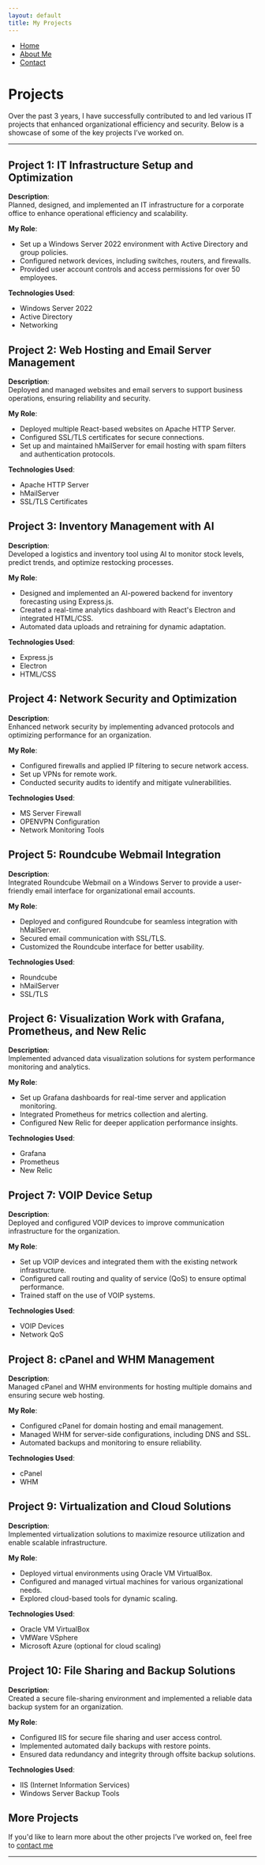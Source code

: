 ```yaml
---
layout: default
title: My Projects
---
```


<nav>
    <ul>
        <li><a href="{{ '/' | relative_url }}">Home</a></li>
        <li><a href="{{ '/about/' | relative_url }}">About Me</a></li>
        <li><a href="{{ '/contact/' | relative_url }}">Contact</a></li>
    </ul>
</nav>

# Projects  

Over the past 3 years, I have successfully contributed to and led various IT projects that enhanced organizational efficiency and security. Below is a showcase of some of the key projects I’ve worked on.

---

## Project 1: **IT Infrastructure Setup and Optimization**
**Description**:  
Planned, designed, and implemented an IT infrastructure for a corporate office to enhance operational efficiency and scalability.  

**My Role**:  
- Set up a Windows Server 2022 environment with Active Directory and group policies.  
- Configured network devices, including switches, routers, and firewalls.  
- Provided user account controls and access permissions for over 50 employees.  

**Technologies Used**:  
- Windows Server 2022  
- Active Directory  
- Networking  


## Project 2: **Web Hosting and Email Server Management**
**Description**:  
Deployed and managed websites and email servers to support business operations, ensuring reliability and security.  

**My Role**:  
- Deployed multiple React-based websites on Apache HTTP Server.  
- Configured SSL/TLS certificates for secure connections.  
- Set up and maintained hMailServer for email hosting with spam filters and authentication protocols.  

**Technologies Used**:  
- Apache HTTP Server  
- hMailServer  
- SSL/TLS Certificates  


## Project 3: **Inventory Management with AI**
**Description**:  
Developed a logistics and inventory tool using AI to monitor stock levels, predict trends, and optimize restocking processes.  

**My Role**:  
- Designed and implemented an AI-powered backend for inventory forecasting using Express.js.  
- Created a real-time analytics dashboard with React's Electron and integrated HTML/CSS.  
- Automated data uploads and retraining for dynamic adaptation.  

**Technologies Used**:  
- Express.js  
- Electron  
- HTML/CSS  


## Project 4: **Network Security and Optimization**
**Description**:  
Enhanced network security by implementing advanced protocols and optimizing performance for an organization.  

**My Role**:  
- Configured firewalls and applied IP filtering to secure network access.  
- Set up VPNs for remote work.  
- Conducted security audits to identify and mitigate vulnerabilities.  

**Technologies Used**:  
- MS Server Firewall  
- OPENVPN Configuration  
- Network Monitoring Tools  


## Project 5: **Roundcube Webmail Integration**
**Description**:  
Integrated Roundcube Webmail on a Windows Server to provide a user-friendly email interface for organizational email accounts.  

**My Role**:  
- Deployed and configured Roundcube for seamless integration with hMailServer.  
- Secured email communication with SSL/TLS.  
- Customized the Roundcube interface for better usability.  

**Technologies Used**:  
- Roundcube  
- hMailServer  
- SSL/TLS  


## Project 6: **Visualization Work with Grafana, Prometheus, and New Relic**
**Description**:  
Implemented advanced data visualization solutions for system performance monitoring and analytics.  

**My Role**:  
- Set up Grafana dashboards for real-time server and application monitoring.  
- Integrated Prometheus for metrics collection and alerting.  
- Configured New Relic for deeper application performance insights.  

**Technologies Used**:  
- Grafana  
- Prometheus  
- New Relic


## Project 7: **VOIP Device Setup**
**Description**:  
Deployed and configured VOIP devices to improve communication infrastructure for the organization.  

**My Role**:  
- Set up VOIP devices and integrated them with the existing network infrastructure.  
- Configured call routing and quality of service (QoS) to ensure optimal performance.  
- Trained staff on the use of VOIP systems.  

**Technologies Used**:  
- VOIP Devices  
- Network QoS  

## Project 8: **cPanel and WHM Management**
**Description**:  
Managed cPanel and WHM environments for hosting multiple domains and ensuring secure web hosting.  

**My Role**:  
- Configured cPanel for domain hosting and email management.  
- Managed WHM for server-side configurations, including DNS and SSL.  
- Automated backups and monitoring to ensure reliability.  

**Technologies Used**:  
- cPanel  
- WHM  


## Project 9: **Virtualization and Cloud Solutions**
**Description**:  
Implemented virtualization solutions to maximize resource utilization and enable scalable infrastructure.  

**My Role**:  
- Deployed virtual environments using Oracle VM VirtualBox.  
- Configured and managed virtual machines for various organizational needs.  
- Explored cloud-based tools for dynamic scaling.  

**Technologies Used**:  
- Oracle VM VirtualBox
- VMWare VSphere
- Microsoft Azure (optional for cloud scaling)  


## Project 10: **File Sharing and Backup Solutions**
**Description**:  
Created a secure file-sharing environment and implemented a reliable data backup system for an organization.  

**My Role**:  
- Configured IIS for secure file sharing and user access control.  
- Implemented automated daily backups with restore points.  
- Ensured data redundancy and integrity through offsite backup solutions.  

**Technologies Used**:  
- IIS (Internet Information Services)  
- Windows Server Backup Tools  


## More Projects  
If you'd like to learn more about the other projects I’ve worked on, feel free to [contact me](contact.md) 

---
